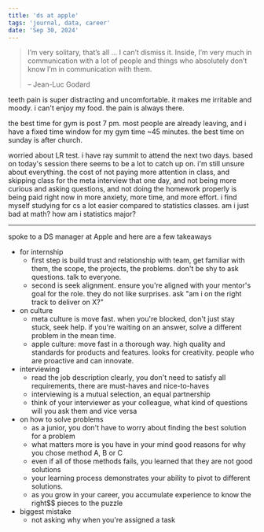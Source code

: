 ```yaml
---
title: 'ds at apple'
tags: 'journal, data, career'
date: 'Sep 30, 2024'
---
```


> I’m very solitary, that’s all ... I can’t dismiss it. Inside, I’m very much in communication with a lot of people and things who absolutely don’t know I’m in communication with them.
>
> – Jean-Luc Godard

teeth pain is super distracting and uncomfortable. it makes me irritable and moody. i can't enjoy my food. the pain is always there.

the best time for gym is post 7 pm. most people are already leaving, and i have a fixed time window for my gym time ~45 minutes. the best time on sunday is after church.

worried about LR test. i have ray summit to attend the next two days. based on today's session there seems to be a lot to catch up on. i'm still unsure about everything. the cost of not paying more attention in class, and skipping class for the meta interview that one day, and not being more curious and asking questions, and not doing the homework properly is being paid right now in more anxiety, more time, and more effort. i find myself studying for cs a lot easier compared to statistics classes. am i just bad at math? how am i statistics major?

---

spoke to a DS manager at Apple and here are a few takeaways

- for internship
  - first step is build trust and relationship with team, get familiar with them, the scope, the projects, the problems. don't be shy to ask questions. talk to everyone.
  - second is seek alignment. ensure you're aligned with your mentor's goal for the role. they do not like surprises. ask "am i on the right track to deliver on X?"
- on culture
  - meta culture is move fast. when you're blocked, don't just stay stuck, seek help. if you're waiting on an answer, solve a different problem in the mean time.
  - apple culture: move fast in a thorough way. high quality and standards for products and features. looks for creativity. people who are proactive and can innovate.
- interviewing
  - read the job description clearly, you don't need to satisfy all requirements, there are must-haves and nice-to-haves
  - interviewing is a mutual selection, an equal partnership
  - think of your interviewer as your colleague, what kind of questions will you ask them and vice versa
- on how to solve problems
  - as a junior, you don't have to worry about finding the best solution for a problem
  - what matters more is you have in your mind good reasons for why you chose method A, B or C
  - even if all of those methods fails, you learned that they are not good solutions
  - your learning process demonstrates your ability to pivot to different solutions.
  - as you grow in your career, you accumulate experience to know the right$$ pieces to the puzzle
- biggest mistake
  - not asking why when you're assigned a task
